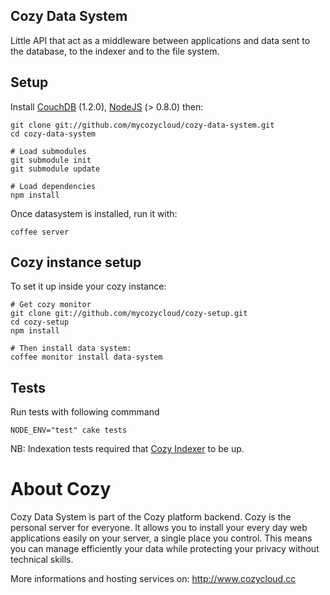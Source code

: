 ## Cozy Data System

Little API that act as a middleware between applications and data sent to the 
database, to the indexer and to the file system.

## Setup 

Install 
[CouchDB](https://github.com/mycozycloud/cozy-data-system/wiki/Couchdb-help)
(1.2.0), 
[NodeJS](https://github.com/mycozycloud/cozy-data-system/wiki/Nodejs-help)
(> 0.8.0) then:

    git clone git://github.com/mycozycloud/cozy-data-system.git
    cd cozy-data-system
    
    # Load submodules
    git submodule init
    git submodule update

    # Load dependencies
    npm install

Once datasystem is installed, run it with:

    coffee server

## Cozy instance setup

To set it up inside your cozy instance:

    # Get cozy monitor
    git clone git://github.com/mycozycloud/cozy-setup.git
    cd cozy-setup
    npm install

    # Then install data system:
    coffee monitor install data-system
    
## Tests

Run tests with following commmand

    NODE_ENV="test" cake tests

NB: Indexation tests required that 
[Cozy Indexer](https://github.com/mycozycloud/cozy-data-indexer) to be up.

# About Cozy

Cozy Data System is part of the Cozy platform backend. Cozy is the personal
server for everyone. It allows you to install your every day web applications 
easily on your server, a single place you control. This means you can manage 
efficiently your data while protecting your privacy without technical skills.

More informations and hosting services on:
http://www.cozycloud.cc
